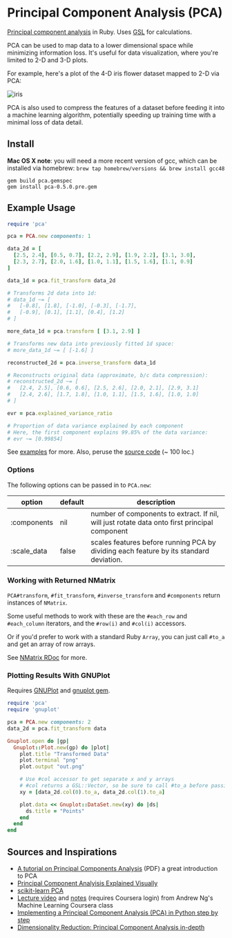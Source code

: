 # Principal Component Analysis (PCA)

[Principal component analysis](http://setosa.io/ev/principal-component-analysis/) in Ruby. Uses [GSL](http://www.gnu.org/software/gsl/) for calculations.

PCA can be used to map data to a lower dimensional space while minimizing information loss. 
It's useful for data visualization, where you're limited to 2-D and 3-D plots.

For example, here's a plot of the 4-D iris flower dataset mapped to 2-D via PCA:

![iris](https://raw.githubusercontent.com/gbuesing/pca/master/examples/data/iris_small.png)

PCA is also used to compress the features of a dataset before feeding it into a machine learning algorithm,
potentially speeding up training time with a minimal loss of data detail.


## Install

**Mac OS X note**: you will need a more recent version of gcc, which can be installed via homebrew: ```brew tap homebrew/versions && brew install gcc48```

    gem build pca.gemspec
    gem install pca-0.5.0.pre.gem


## Example Usage

```ruby
require 'pca'

pca = PCA.new components: 1

data_2d = [ 
  [2.5, 2.4], [0.5, 0.7], [2.2, 2.9], [1.9, 2.2], [3.1, 3.0],
  [2.3, 2.7], [2.0, 1.6], [1.0, 1.1], [1.5, 1.6], [1.1, 0.9]
]

data_1d = pca.fit_transform data_2d

# Transforms 2d data into 1d:
# data_1d ~= [
#   [-0.8], [1.8], [-1.0], [-0.3], [-1.7],
#   [-0.9], [0.1], [1.1], [0.4], [1.2]
# ]

more_data_1d = pca.transform [ [3.1, 2.9] ]

# Transforms new data into previously fitted 1d space:
# more_data_1d ~= [ [-1.6] ]

reconstructed_2d = pca.inverse_transform data_1d

# Reconstructs original data (approximate, b/c data compression):
# reconstructed_2d ~= [
#   [2.4, 2.5], [0.6, 0.6], [2.5, 2.6], [2.0, 2.1], [2.9, 3.1]
#   [2.4, 2.6], [1.7, 1.8], [1.0, 1.1], [1.5, 1.6], [1.0, 1.0]
# ]

evr = pca.explained_variance_ratio

# Proportion of data variance explained by each component
# Here, the first component explains 99.85% of the data variance:
# evr ~= [0.99854]
```

See [examples](examples/) for more. Also, peruse the [source code](lib/pca.rb) (~ 100 loc.)


### Options

The following options can be passed in to ```PCA.new```:

option | default | description
------ | ------- | -----------
:components | nil | number of components to extract. If nil, will just rotate data onto first principal component
:scale_data | false | scales features before running PCA by dividing each feature by its standard deviation.


### Working with Returned NMatrix

```PCA#transform```, ```#fit_transform```, ```#inverse_transform``` and ```#components``` return instances of ```NMatrix```.

Some useful methods to work with these are the ```#each_row``` and ```#each_column``` iterators,
and the ```#row(i)``` and ```#col(i)``` accessors.

Or if you'd prefer to work with a standard Ruby ```Array```, you can just call ```#to_a``` and get an array of row arrays.

See [NMatrix RDoc](http://sciruby.com/nmatrix/docs/) for more.


### Plotting Results With GNUPlot

Requires [GNUPlot](http://www.gnuplot.info/) and [gnuplot gem](https://github.com/rdp/ruby_gnuplot/tree/master).

```ruby
require 'pca'
require 'gnuplot'

pca = PCA.new components: 2
data_2d = pca.fit_transform data

Gnuplot.open do |gp|
  Gnuplot::Plot.new(gp) do |plot|
    plot.title "Transformed Data"
    plot.terminal "png"
    plot.output "out.png"

    # Use #col accessor to get separate x and y arrays
    # #col returns a GSL::Vector, so be sure to call #to_a before passing to DataSet
    xy = [data_2d.col(0).to_a, data_2d.col(1).to_a]

    plot.data << Gnuplot::DataSet.new(xy) do |ds|
      ds.title = "Points"
    end
  end
end
```


## Sources and Inspirations

- [A tutorial on Principal Components Analysis](http://www.cs.otago.ac.nz/cosc453/student_tutorials/principal_components.pdf) (PDF) a great introduction to PCA
- [Principal Component Analyisis Explained Visually](http://setosa.io/ev/principal-component-analysis/)
- [scikit-learn PCA](http://scikit-learn.org/stable/modules/generated/sklearn.decomposition.PCA.html)
- [Lecture video](https://www.coursera.org/learn/machine-learning/lecture/ZYIPa/principal-component-analysis-algorithm) and [notes](https://share.coursera.org/wiki/index.php/ML:Dimensionality_Reduction) (requires Coursera login) from Andrew Ng's Machine Learning Coursera class
- [Implementing a Principal Component Analysis (PCA) in Python step by step](http://sebastianraschka.com/Articles/2014_pca_step_by_step.html)
- [Dimensionality Reduction: Principal Component Analysis in-depth](http://nbviewer.ipython.org/github/jakevdp/sklearn_pycon2015/blob/master/notebooks/04.1-Dimensionality-PCA.ipynb)

